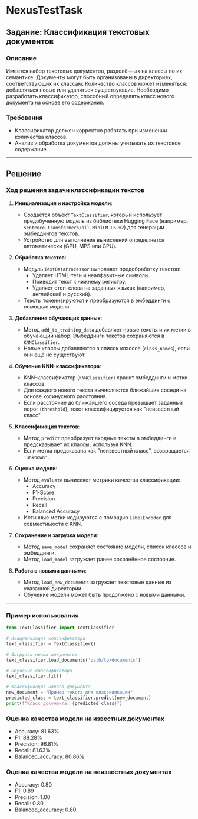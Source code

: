 # NexusTestTask

## Задание: Классификация текстовых документов

### Описание
Имеется набор текстовых документов, разделённых на классы по их семантике. Документы могут быть организованы в директориях, соответствующих их классам. Количество классов может изменяться: добавляться новые или удаляться существующие. Необходимо разработать классификатор, способный определять класс нового документа на основе его содержания.

### Требования
- Классификатор должен корректно работать при изменении количества классов.
- Анализ и обработка документов должны учитывать их текстовое содержание.

---

## Решение

### Ход решения задачи классификации текстов

1. **Инициализация и настройка модели**:
   - Создаётся объект `TextClassifier`, который использует предобученную модель из библиотеки Hugging Face (например, `sentence-transformers/all-MiniLM-L6-v2`) для генерации эмбеддингов текстов.
   - Устройство для выполнения вычислений определяется автоматически (GPU, MPS или CPU).

2. **Обработка текстов**:
   - Модуль `TextDataProcessor` выполняет предобработку текстов:
     - Удаляет HTML-теги и неалфавитные символы.
     - Приводит текст к нижнему регистру.
     - Удаляет стоп-слова на заданных языках (например, английский и русский).
   - Тексты токенизируются и преобразуются в эмбеддинги с помощью модели.

3. **Добавление обучающих данных**:
   - Метод `add_to_training_data` добавляет новые тексты и их метки в обучающий набор. Эмбеддинги текстов сохраняются в `KNNClassifier`.
   - Новые классы добавляются в список классов (`class_names`), если они ещё не существуют.

4. **Обучение KNN-классификатора**:
   - KNN-классификатор (`KNNClassifier`) хранит эмбеддинги и метки классов.
   - Для каждого нового текста вычисляются ближайшие соседи на основе косинусного расстояния.
   - Если расстояние до ближайшего соседа превышает заданный порог (`threshold`), текст классифицируется как "неизвестный класс".

5. **Классификация текстов**:
   - Метод `predict` преобразует входные тексты в эмбеддинги и предсказывает их классы, используя KNN.
   - Если метка предсказана как "неизвестный класс", возвращается `'unknown'`.

6. **Оценка модели**:
   - Метод `evaluate` вычисляет метрики качества классификации:
     - Accuracy
     - F1-Score
     - Precision
     - Recall
     - Balanced Accuracy
   - Истинные метки кодируются с помощью `LabelEncoder` для совместимости с KNN.

7. **Сохранение и загрузка модели**:
   - Метод `save_model` сохраняет состояние модели, список классов и эмбеддинги.
   - Метод `load_model` загружает ранее сохранённое состояние.

8. **Работа с новыми данными**:
   - Метод `load_new_documents` загружает текстовые данные из указанной директории.
   - Обучение модели может быть продолжено с новыми данными.

---

### Пример использования

```python
from TextClassifier import TextClassifier

# Инициализация классификатора
text_classifier = TextClassifier()

# Загрузка новых документов
text_classifier.load_documents('path/to/documents')

# Обучение классификатора
text_classifier.fit()

# Классификация нового документа
new_document = "Пример текста для классификации"
predicted_class = text_classifier.predict(new_document)
print(f"Класс документа: {predicted_class}")
```

### Оценка качества модели на известных документах
- Accuracy: 81.63%
- F1: 88.28%
- Precision: 96.81%
- Recall: 81.63%
- Balanced_accuracy: 80.86%

### Оценка качества модели на неизвестных документах
- Accuracy: 0.80
- F1: 0.89
- Precision: 1.00
- Recall: 0.80
- Balanced_accuracy: 0.80




